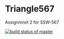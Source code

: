 # Triangle567
Assignmnet 2 for SSW-567

[![build status of master](https://travis-ci.org/HarveyQin/Triangle567.svg?branch=main)](https://travis-ci.org/HarveyQin/Triangle567)

